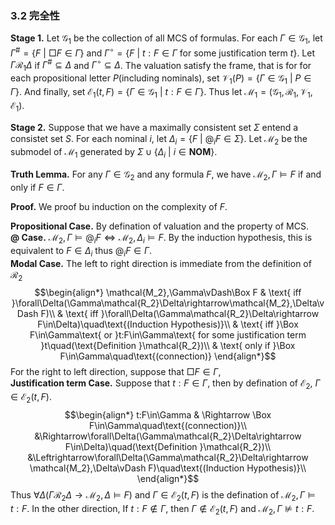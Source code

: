### 3.2 完全性

**Stage 1.** Let $\mathcal{G_1}$ be the collection of all MCS of formulas. For each $\Gamma\in\mathcal{G_1}$, let $\Gamma^{\#} = \{ F \ |\ \Box F\in \Gamma \}$ and $\Gamma^{\circ} = \{ F\ |\ t:F\in\Gamma\text{ for some justification term }t \}$. Let $\Gamma\mathcal{R_1}\Delta$ if $\Gamma^{\#}\subseteq\Delta$ and $\Gamma^{\circ}\subseteq\Delta$. The valuation satisfy the frame, that is for for each propositional letter $P$(including nominals), set $\mathcal{V_1}(P) = \{ \Gamma\in\mathcal{G_1}\ |\ P\in\Gamma \}$. And finally, set $\mathcal{E_1}(t,F) = \{\Gamma\in\mathcal{G_1}\ |\ t:F\in\Gamma\}$. Thus let $\mathcal{M_1} = (\mathcal{G_1},\mathcal{R_1},\mathcal{V_1},\mathcal{E_1})$.

**Stage 2.** Suppose that we have a maximally consistent set $\Sigma$ entend a consistet set $S$. For each nominal $i$, let $\Delta_i = \{ F\ |\ @_iF\in\Sigma \}$. Let $\mathcal{M}_2$ be the submodel of $\mathcal{M}_1$ generated by $\Sigma\cup\{ \Delta_i\ |\ i\in \mathbf{NOM}\}$.

**Truth Lemma.** For any $\Gamma\in\mathcal{G_2}$ and any formula $F$, we have $\mathcal{M_2},\Gamma\vDash F$ if and only if $F\in\Gamma$.

**Proof.** We proof bu induction on the complexity of $F$.

**Propositional Case.** By defination of valuation and the property of MCS.<br>
**@ Case.** $\mathcal{M_2},\Gamma\vDash @_iF\Leftrightarrow\mathcal{M_2},\Delta_i\vDash F$. By the induction hypothesis, this is equivalent to $F\in\Delta_i$ thus $@_iF\in\Gamma$.<br>
**Modal Case.** The left to right direction is immediate from the definition of $\mathcal{R_2}$
$$\begin{align*}
    \mathcal{M_2},\Gamma\vDash\Box F & \text{ iff }\forall\Delta(\Gamma\mathcal{R_2}\Delta\rightarrow\mathcal{M_2},\Delta\vDash F)\\
    & \text{ iff }\forall\Delta(\Gamma\mathcal{R_2}\Delta\rightarrow F\in\Delta)\quad\text{(Induction Hypothesis)}\\
    & \text{ iff }\Box F\in\Gamma\text{ or }t:F\in\Gamma\text{ for some justification term }t\quad(\text{Definition }\mathcal{R_2})\\  
    & \text{ only if }\Box F\in\Gamma\quad\text{(connection)}
\end{align*}$$
For the right to left direction, suppose that $\Box F\in\Gamma$, <br>
**Justification term Case.** Suppose that $t:F\in\Gamma$, then by defination of $\mathcal{E_2}$, $\Gamma\in\mathcal{E_2}(t,F)$. 
$$\begin{align*}
    t:F\in\Gamma & \Rightarrow \Box F\in\Gamma\quad\text{(connection)}\\
    &\Rightarrow\forall\Delta(\Gamma\mathcal{R_2}\Delta\rightarrow F\in\Delta)\quad(\text{Definition }\mathcal{R_2})\\
    &\Leftrightarrow\forall\Delta(\Gamma\mathcal{R_2}\Delta\rightarrow \mathcal{M_2},\Delta\vDash F)\quad\text{(Induction Hypothesis)}\\
\end{align*}$$
Thus $\forall\Delta(\Gamma\mathcal{R_2}\Delta\rightarrow \mathcal{M_2},\Delta\vDash F)$ and $\Gamma\in\mathcal{E_2}(t,F)$ is the defination of $\mathcal{M_2},\Gamma\vDash t:F$. In the other direction, If $t:F\notin\Gamma$, then $\Gamma\notin\mathcal{E_2}(t,F)$ and $\mathcal{M_2},\Gamma\not\vDash t:F$.

